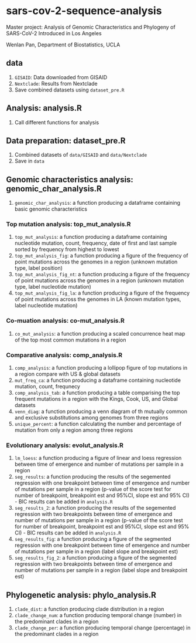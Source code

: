 # sars-cov-2-sequence-analysis
 Master project: Analysis of Genomic Characteristics and Phylogeny of SARS-CoV-2 Introduced in Los Angeles
 
 Wenlan Pan, Department of Biostatistics, UCLA
 
## data
1. `GISAID`: Data downloaded from GISAID
2. `Nextclade`: Results from Nextclade
3. Save combined datasets using `dataset_pre.R`

## Analysis: analysis.R
1. Call different functions for analysis

## Data preparation: dataset_pre.R
1. Combined datasets of `data/GISAID` and `data/Nextclade`
2. Save in `data`

## Genomic characteristics analysis: genomic_char_analysis.R
1. `genomic_char_analysis`: a function producing a dataframe containing basic genomic characteristics 

### Top mutation analysis: top_mut_analysis.R
1. `top_mut_analysis`: a function producing a dataframe containing nucleotide mutation, count, frequency, date of first and last sample sorted by frequency from highest to lowest
2. `top_mut_analysis_fig`: a function producing a figure of the frequency of point mutations across the genomes in a region (unknown mutation type, label position)
3. `top_mut_analysis_fig_nt`: a function producing a figure of the frequency of point mutations across the genomes in a region (unknown mutation type, label nucleotide mutation)
4. `top_mut_analysis_fig_la`: a function producing a figure of the frequency of point mutations across the genomes in LA (known mutation types, label nucleotide mutation)

### Co-muation analysis: co-mut_analysis.R
1. `co_mut_analysis`: a function producing a scaled concurrence heat map of the top most common mutations in a region

### Comparative analysis: comp_analysis.R
1. `comp_analysis`: a function producing a lollipop figure of top mutations in a region compare with US & global datasets
2. `mut_freq_ca`: a function producing a dataframe containing nucleotide mutation, count, frequnecy
3. `comp_analysis_tab`: a function producing a table comparising the top frequent mutations in a region with the Kings, Cook, US, and Global datasets
4. `venn_diag`: a function producing a venn diagram of th mutually common and exclusive substitutions among genomes from three regions
5. `unique_percent`: a function calculating the number and percentage of mutation from only a region among three regions

### Evolutionary analysis: evolut_analysis.R
1. `lm_loess`: a function producing a figure of linear and loess regression between time of emergence and number of mutations per sample in a region
2. `seg_results`: a function producing the results of the segemented regression with one breakpoint between time of emergence and number of mutations per sample in a region (p-value of the score test for number of breakpoint, breakpoint est and 95\%CI, slope est and 95\% CI) - BIC results can be added in `analysis.R`
3. `seg_results_2`: a function producing the results of the segemented regression with two breakpoints between time of emergence and number of mutations per sample in a region (p-value of the score test for number of breakpoint, breakpoint est and 95\%CI, slope est and 95\% CI) - BIC results can be added in `analysis.R`
4. `seg_results_fig`: a function producing a figure of the segmented regression with one breakpoint between time of emergence and number of mutations per sample in a region (label slope and breakpoint est)
5. `seg_results_fig_2`: a function producing a figure of the segmented regression with two breakpoints between time of emergence and number of mutations per sample in a region (label slope and breakpoint est)

## Phylogenetic analysis: phylo_analysis.R
1. `clade_dist`: a function producing clade distribution in a region
2. `clade_change_num`: a function producing temporal change (number) in the predominant clades in a region
3. `clade_change_per`: a function producing temporal change (percentage) in the predominant clades in a region
